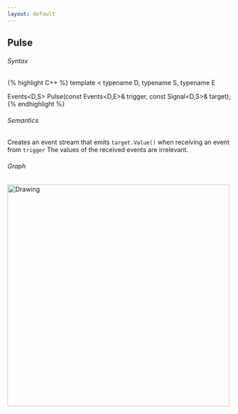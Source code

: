 ```yaml
---
layout: default
---
```

## Pulse
###### Syntax
{% highlight C++ %}
template
<
    typename D,
    typename S,
    typename E
>
Events<D,S> Pulse(const Events<D,E>& trigger, const Signal<D,S>& target);
{% endhighlight %}

###### Semantics
Creates an event stream that emits `target.Value()` when receiving an event from `trigger`
The values of the received events are irrelevant.

###### Graph
<img src="{{ site.url }}/images/flow_pulse.png" alt="Drawing" width="500px"/>
